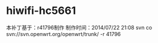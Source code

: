 hiwifi-hc5661
=============

本补丁基于：r41796制作  制作时间：2014/07/22 21:08
svn co svn://svn.openwrt.org/openwrt/trunk/ -r 41796
